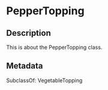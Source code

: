 # PepperTopping

## Description

This is about the PepperTopping class.

## Metadata

SubclassOf: VegetableTopping

